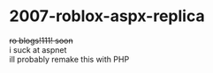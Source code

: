 # 2007-roblox-aspx-replica
~~ro blogs!111! soon~~  
i suck at aspnet  
ill probably remake this with PHP
